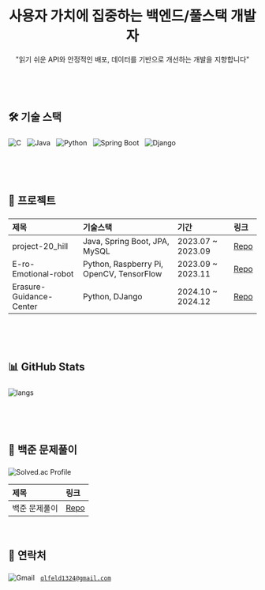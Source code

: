 <div align="center">
  <h1>사용자 가치에 집중하는 백엔드/풀스택 개발자</h1>
  <p>"읽기 쉬운 API와 안정적인 배포, 데이터를 기반으로 개선하는 개발을 지향합니다"</p>
</div>

<p>&nbsp;</p>
<br>

## 🛠 기술 스택

### 
<p>
  <img src="https://img.shields.io/badge/C-00599C?logo=c&logoColor=white" alt="C" />&nbsp;&nbsp;
  <img src="https://img.shields.io/badge/Java-007396?logo=java&logoColor=white" alt="Java" />&nbsp;&nbsp;
  <img src="https://img.shields.io/badge/Python-3776AB?logo=python&logoColor=white" alt="Python" />&nbsp;&nbsp;
  <img src="https://img.shields.io/badge/Spring%20Boot-6DB33F?logo=springboot&logoColor=white" alt="Spring Boot" />&nbsp;&nbsp;
  <img src="https://img.shields.io/badge/Django-092E20?logo=django&logoColor=white" alt="Django" />
</p>

<p>&nbsp;</p>
<p>&nbsp;</p>

## 📌 프로젝트

###
| 제목 | 기술스택 | 기간 | 링크 |
|:--|:--|:--|:--|
| project-20_hill | Java, Spring Boot, JPA, MySQL | 2023.07 ~ 2023.09 | [Repo](https://github.com/qlfeld1230/project-20_hill) |
| E-ro-Emotional-robot | Python, Raspberry Pi, OpenCV, TensorFlow  | 2023.09 ~ 2023.11 | [Repo](https://github.com/qlfeld1230/E-ro-Emotional-robot) |
| Erasure-Guidance-Center | Python, DJango | 2024.10 ~ 2024.12 | [Repo](https://github.com/qlfeld1230/Erasure-Guidance-Center) |

<p>&nbsp;</p>
<p>&nbsp;</p>

## 📊 GitHub Stats

###
<p align="left">
  <img src="https://github-readme-stats.vercel.app/api/top-langs/?username=qlfeld1230&layout=compact&theme=radical" alt="langs" />
</p>

<p>&nbsp;</p>
<p>&nbsp;</p>

## 📝 백준 문제풀이

###

<p>
  <img src="https://mazassumnida.wtf/api/generate_badge?boj=qlfeld1230" alt="Solved.ac Profile" />

  | 제목 | 링크 |
|:--|:--|
| 백준 문제풀이 | [Repo](https://github.com/qlfeld1230/BOJ_solved) |

</p>

<p>&nbsp;</p>

## 🔗 연락처

###
<p align="left">
    <img src="https://img.shields.io/badge/Gmail-D14836?logo=gmail&logoColor=white" alt="Gmail"/>
  </a>&nbsp;
  <a href="mailto:qlfeld1324@gmail.com"><code>qlfeld1324@gmail.com</code></a>
</p>

<p>&nbsp;</p>
<p>&nbsp;</p>

